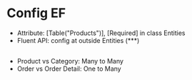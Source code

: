 # Config EF
+ Attribute: [Table("Products")], [Required] in class Entities
+ Fluent API: config at outside Entities (***)

##
+ Product vs Category: Many to Many
+ Order vs Order Detail: One to Many